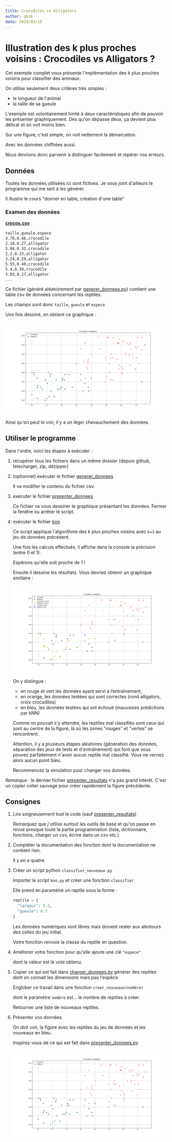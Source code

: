 ```yaml
---
title: Crocodiles vs Alligators
author: qkzk
date: 2020/03/15
---
```


# Illustration des k plus proches voisins : Crocodiles vs Alligators ?

Cet exemple complet vous présente l'implémentation des k plus proches voisins
pour classifier des animaux.

On utilise seulement deux critères très simples :

* le longueur de l'animal
* la taille de sa gueule

L'exemple est volontairement limité à deux caractéristiques afin de pouvoir
les présenter graphiquement. Dès qu'on dépasse deux, ça devient plus délicat
et on voit moins bien.

Sur une figure, c'est simple, on voit nettement la démarcation.

Avec les données chiffrées aussi.

Nous devrions donc parvenir à distinguer facilement et repérer nos erreurs.

## Données

Toutes les données utilisées ici sont fictives. Je vous joint d'ailleurs
le programme qui me sert à les générer.

Il illustre le cours "donner en table, création d'une table"

### Examen des données

**[crocos.csv](crocos.csv)**

~~~
taille,gueule,espece
3.78,0.46,crocodile
2.18,0.27,alligator
5.04,0.32,crocodile
2.2,0.23,alligator
3.24,0.29,alligator
5.55,0.49,crocodile
5.4,0.38,crocodile
3.03,0.27,alligator
...
~~~

Ce fichier (généré aléatoirement par [generer_donnees.py](generer_donnees.py))
contient une table csv de données concernant les reptiles.

Les champs sont donc `taille`, `gueule` et `espece`

Une fois dessiné, on obtient ce graphique :

![données](donnees.png)

Ainsi qu'on peut le voir, il y a un léger chevauchement des données.

## Utiliser le programme

Dans l'ordre, voici les étapes à exécuter :

1. récupérer tous les fichiers dans un même dossier (depuis github, telecharger, zip, dézipper)
2. (optionnel) exécuter le fichier [generer_donnees](generer_donnees.py)

    Il va modifier le contenu du fichier csv.

3. exécuter le fichier [presenter_donnees](presenter_donnees.py)

    Ce fichier va vous dessiner le graphique présentant les données.
    Fermer la fenêtre ou arrêter le script.

4. exécuter le fichier [knn](knn.py)

    Ce script applique l'algorithme des k plus proches voisins avec `k=3`
    au jeu de données précédent.

    Une fois les calculs effectués, il affiche dans la console la précision (entre 0 et 1).

    Espérons qu'elle soit proche de 1 !

    Ensuite il dessine les résultats. Vous devriez obtenir un graphique similaire :

    ![resultat](resultat.png)

    On y distingue :

    * en rouge et vert les données ayant servi à l’entraînement,
    * en orange, les données testées qui sont correctes (rond alligators, croix crocodiles)
    * en bleu, les données testées qui ont échoué (mauvaises prédictions par kNN)

    Comme on pouvait s'y attendre, les reptiles mal classifiés sont ceux qui
    sont au centre de la figure, là où les zones "rouges" et "vertes" se rencontrent.

    Attention, il y a plusieurs étapes aléatoires (génération des données, séparation
    des jeux de tests et d'entraînement) qui font que vous pouvez parfaitement
    n'avoir aucun reptile mal classifié. Vous ne verriez alors aucun point bleu.

    Recommencez la simulation pour changer vos données.



_Remarque_ : le dernier fichier [presenter_resultats](presenter_resultats.py)
n'a pas grand intérêt. C'est un copier coller sauvage pour créer rapidement
la figure précédente.



## Consignes

1. Lire soigneusement tout le code (sauf [presenter_resultats](presenter_resultats.py))

   Remarquez que j'utilise surtout les outils de base et qu'on passe en revue
   presque toute la partie programmation (liste, dictionnaire, fonctions,
   charger un csv, écrire dans un csv etc.)

2. Compléter la documentation des fonction dont la documentation ne contient rien.

    Il y en a quatre.

3. Créer un script python `classifier_nouveaux.py`

    Importer le script `knn.py` et créer une fonction `classifier`

    Elle prend en paramètre un reptile sous la forme :

    ~~~python
    reptile = {
      "largeur": 5.2,
      "gueule": 0.7
    }
    ~~~

    Les données numériques sont libres mais doivent rester aux alentours
    des celles du jeu initial.

    Votre fonction renvoie la classe du reptile en question.

4. Améliorer votre fonction pour qu'elle ajoute une clé `"espece"`

    dont la valeur est le vote obtenu.

5. Copier ce qui est fait dans [charger_donnees.py](charger_donnees.py)
    générer des reptiles dont on connait les dimensions mais pas l'espèce.

    Englober ce travail dans une fonction `creer_nouveaux(nombre)`

    dont le paramètre `nombre` est... le nombre de reptiles à créer.

    Retourner une liste de nouveaux reptiles.

6. Présenter vos données.

    On doit voir, la figure avec les reptiles du jeu de données
    et les nouveaux en bleu.

    Inspirez-vous de ce qui est fait dans [presenter_donnees.py](presenter_donnees.py)

    ![donnees](donnees.png)

